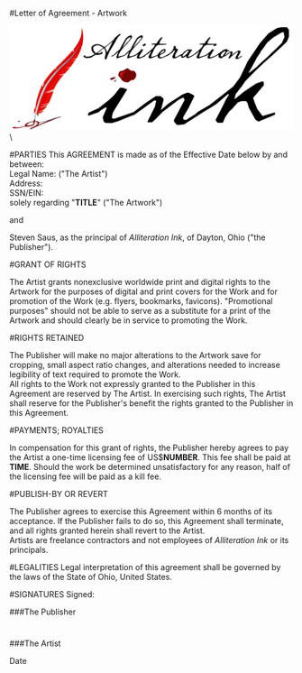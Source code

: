 #Letter of Agreement - Artwork

![](aink_logo.png "Alliteration Ink")  \  

#PARTIES
This AGREEMENT is made as of the Effective Date below by and between:   
Legal Name:                                                   ("The Artist")   
Address:   
SSN/EIN:  
solely regarding "**TITLE**" ("The Artwork")  

and   

Steven Saus, as the principal of *Alliteration Ink*, of Dayton, Ohio ("the Publisher").  

#GRANT OF RIGHTS

The Artist grants nonexclusive worldwide print and digital rights to the Artwork for the purposes of digital and print covers for the Work and for promotion of the Work (e.g. flyers, bookmarks, favicons). "Promotional purposes" should not be able to serve as a substitute for a print of the Artwork and should clearly be in service to promoting the Work.   

#RIGHTS RETAINED

The Publisher will make no major alterations to the Artwork save for cropping, small aspect ratio changes, and alterations needed to increase legibility of text required to promote the Work.  
All rights to the Work not expressly granted to the Publisher in this Agreement are reserved by The Artist. In exercising such rights, The Artist shall reserve for the Publisher's benefit the rights granted to the Publisher in this Agreement.   

#PAYMENTS; ROYALTIES

In compensation for this grant of rights, the Publisher hereby agrees to pay the Artist a one-time licensing fee of US$**NUMBER**. This fee shall be paid at **TIME**.  Should the work be determined unsatisfactory for any reason, half of the licensing fee will be paid as a kill fee.

#PUBLISH-BY OR REVERT

The Publisher agrees to exercise this Agreement within 6 months of its acceptance. If the Publisher fails to do so, this Agreement shall terminate, and all rights granted herein shall revert to the Artist.   
Artists are freelance contractors and not employees of *Alliteration Ink* or its principals.  

#LEGALITIES
Legal interpretation of this agreement shall be governed by the laws of the State of Ohio, United States.  

#SIGNATURES
Signed:  
 
###The Publisher  

#  
#
###The Artist

Date

